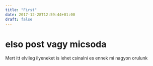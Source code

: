 ```yaml
---
title: "First"
date: 2017-12-28T12:59:44+01:00
draft: false
---
```


# elso post vagy micsoda
Mert itt elvileg ilyeneket is lehet csinalni es ennek mi nagyon orulunk